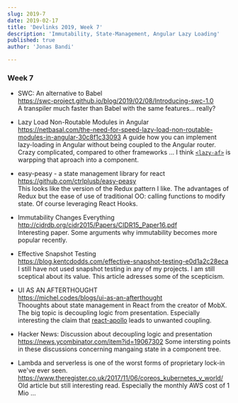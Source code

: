 ```yaml
---
slug: 2019-7
date: 2019-02-17
title: 'Devlinks 2019, Week 7'
description: 'Immutability, State-Management, Angular Lazy Loading'
published: true
author: 'Jonas Bandi'

---
```


### Week 7

- SWC: An alternative to Babel  
 https://swc-project.github.io/blog/2019/02/08/Introducing-swc-1.0  
 A transpiler much faster than Babel with the same features... really?
 
 - Lazy Load Non-Routable Modules in Angular  
 https://netbasal.com/the-need-for-speed-lazy-load-non-routable-modules-in-angular-30c8f1c33093
 A guide how you can implement lazy-loading in Angular without being coupled to the Angular router. Crazy complicated, compared to other frameworks ... I think [`<lazy-af>`](https://www.npmjs.com/package/@herodevs/lazy-af) is warpping that aproach into a component.
 
 - easy-peasy - a state management library for react  
 https://github.com/ctrlplusb/easy-peasy  
 This looks like the version of the Redux pattern I like. The advantages of Redux but the ease of use of traditional OO: calling functions to modify state. Of course leveraging React Hooks.
 
 - Immutability Changes Everything  
 http://cidrdb.org/cidr2015/Papers/CIDR15_Paper16.pdf  
 Interesting paper. Some arguments why immutability becomes more popular recently.
 
 - Effective Snapshot Testing  
 https://blog.kentcdodds.com/effective-snapshot-testing-e0d1a2c28eca  
 I still have not used snapshot testing in any of my projects. I am still sceptical about its value. This article adresses some of the scepticism.
 
 - UI AS AN AFTERTHOUGHT  
 https://michel.codes/blogs/ui-as-an-afterthought  
 Thooughts about state management in React from the creator of MobX. The big topic is decoupling logic from presentation. Especially interesting the claim that [react-apollo](https://github.com/apollographql/react-apollo) leads to unwanted coupling.
 
 - Hacker News: Discussion about decoupling logic and presentation  
 https://news.ycombinator.com/item?id=19067302
 Some intersting points in these discussions concerning mangaing state in a component tree.
 
 - Lambda and serverless is one of the worst forms of proprietary lock-in we've ever seen.  
 https://www.theregister.co.uk/2017/11/06/coreos_kubernetes_v_world/  
 Old article but still interesting read. Especially the monthly AWS cost of 1 Mio ...

